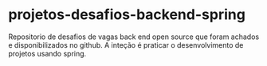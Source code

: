 # projetos-desafios-backend-spring

Repositorio de desafios de vagas back end open source que foram achados e disponibilizados no github. A inteção é praticar o desenvolvimento de projetos usando spring.